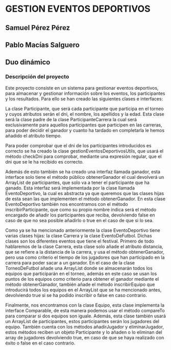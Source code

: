 # GESTION EVENTOS DEPORTIVOS

## Samuel Pérez Pérez
## Pablo Macías Salguero

## Duo dinámico

### **Descripción del proyecto**

Este proyecto consiste en un sistema para gestionar eventos deportivos, para almacenar y gestionar información sobre los
eventos, los participantes y los resultados. Para ello se han creado las siguientes clases e interfaces:

La clase Participante, que será cada participante que participa en el torneo y cuyos atributos serán el dni, el nombre,
los apellidos y la edad. Esta clase será la clase padre de la clase ParticipanteCarrera la cual será exclusivamente para
aquellos participantes que participen en las carreras, para poder decidir el ganador y cuanto ha tardado en completarla
le hemos añadido el atributo tiempo.

Para poder comprobar que el dni de los participantes introducidos es correcto se ha creado la clase gestionEventosDeportivosUtils,
que usará el método checkDni para comprobar, mediante una expresión regular, que el dni que se le ha recibido es correcto.

Además de esto también se ha creado una interfaz llamada ganador, esta interface solo tiene el método público obtenerGanador
el cual devolverá un ArrayList de participantes, que solo va a tener el participante que ha ganado.
Esta interfaz será implementada por la clase llamada EventoDeportivo, la cual es abstracta ya que queremos que las clases hijas de
esta sean las que implementen el método obtenerGanador. En esta clase EventoDeportivo también nos encontramos con el método
inscribirParticipante, que como su propio nombre indica será el método encargado de añadir los participantes que reciba, devolviendo
false en caso de que no sea posible añadirlo o true en el caso de que si lo sea.

Como ya se ha mencionado anteriormente la clase EventoDeportivo tiene varias clases hijas: la clase Carrera y la clase EventoDeFutbol.
Dichas clases son los diferentes eventos que tiene el festival. Primero de todo hablaremos de la clase Carrera, esta clase solo añade el
atributo distancia, que se refiere a la distancia de la carrera, y usa el método obtenerGanador, pero usa como criterio el tiempo de los
jugadores que han participado en la carrera para poder sacar a un ganador. En el caso de la clase TorneoDeFutbol añade una ArrayList donde se
almacenarán todos los equipos que participarán en el torneo, además en este caso se usan los puntos de los equipos como criterio para obtener el
ganador mediante el método obtenerGanador, también añade el método inscribirEquipo que introducirá todos los equipos en el ArrayList que se ha 
mencionado antes, devolviendo true si se ha podido inscribir o false en caso contrario.

Finalmente, nos encontramos con la clase Equipo, esta clase implementa la interface Comparable, de esta manera podemos usar el método compareTo para
comparar si dos equipos son iguale. Además, esta clase también usará un ArrayList de participantes, estos participantes serán los jugadores del equipo.
También cuenta con los métodos añadirJugador y eliminarJugador, estos métodos reciben un objeto Participante y lo añaden o lo eliminan del array de jugadores 
devolviendo true, en caso de que se haya realizado con éxito o false en el caso contrario. 





 




